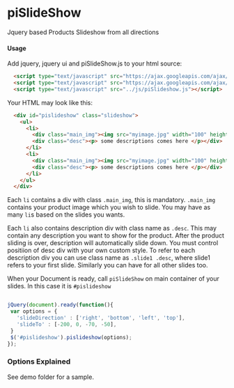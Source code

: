 piSlideShow
===========

Jquery based Products Slideshow from all directions

#### Usage

Add jquery, jquery ui and piSlideShow.js to your html source:
  ```html
    <script type="text/javascript" src="https://ajax.googleapis.com/ajax/libs/jquery/1.7.2/jquery.min.js"></script>
    <script type="text/javascript" src="https://ajax.googleapis.com/ajax/libs/jqueryui/1.8.18/jquery-ui.min.js"></script>
    <script type="text/javascript" src="../js/piSlideshow.js"></script>
  ```

Your HTML may look like this:

  ```html
    <div id="pislideshow" class="slideshow">
      <ul>
	    <li>
	      <div class="main_img"><img src="myimage.jpg" width="100" height="100" /></div>
	      <div class="desc"><p> some descriptions comes here </p></div>
	    </li>
	    <li>
	      <div class="main_img"><img src="myimage.jpg" width="100" height="100" /></div>
	      <div class="desc"><p> some descriptions comes here </p></div>
	    </li>
      </ul>
    </div>
  ```
  Each `li` contains a div with class `.main_img`, this is mandatory. `.main_img` contains your product image which 
  you wish to slide. You may have as many `li`s based on the slides you wants. 
  
  Each `li` also contains description div with class name as `.desc`. This may contain any description you want to show 
  for the product. After the product sliding is over, description will automatically slide down. You must control
  positiion of desc div with your own custom style. To refer to each description div you can use class name as 
  `.slide1 .desc`, where slide1 refers to your first slide. Similarly you can have for all other slides too. 
  
When your Document is ready, call `piSlideShow` on main container of your slides. In this case it is `#pislideshow`
 ```javascript
 
 jQuery(document).ready(function(){
  var options = {
	'slideDirection' : ['right', 'bottom', 'left', 'top'],
	'slideTo' : [-200, 0, -70, -50],
  }
  $('#pislideshow').pislideshow(options);
});
 ```
### Options Explained

See demo folder for a sample.